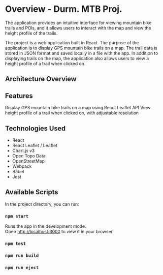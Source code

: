 # Overview - Durm. MTB Proj.

The application provides an intuitive interface for viewing mountain bike trails and POIs, and it allows users to interact with the map and view the height profile of the trails.

The project is a web application built in React. The purpose of the application is to display GPS mountain bike trails on a map. The trail data is stored in JSON format and saved locally in a file with the app. In addition to displaying trails on the map, the application also allows users to view a height profile of a trail when clicked on. 

<!-- The height profile can have changing resolution from 25 to 250 samples. 

The application also allows users to add points of interest (POI) to a trail, which can include a title, description, geo point value, and picture (stored locally).

snazzymaps.com -->


## **Architecture Overview**

<!-- - App: The entry point of the application that initializes the state, renders the main layout, and sets up the routing.
- Map: Responsible for rendering the map, the trails, and the POIs. This module uses Google Maps API to draw the map and the trails and POIs.
- Trail: Responsible for loading the trail data, drawing the polylines, and calculating the height profile.
- POI: Responsible for loading the POI data and rendering them on the map.
- HeightProfile: Responsible for rendering the height profile chart below the map.
- Sidebar: Responsible for rendering the sidebar that shows the list of trails and POIs.
- Modal: Responsible for rendering the modal that shows the details of a trail or POI. -->


## **Features**

Display GPS mountain bike trails on a map using React Leaflet API
View height profile of a trail when clicked on, with adjustable resolution
<!-- Add points of interest (POI) to a trail, including a title, description, geo point value, and picture -->


## **Technologies Used**

- React
- React Leaflet / Leaflet
- Chart.js v3
- Open Topo Data
- OpenStreetMap
- Webpack
- Babel
- Jest

<!-- Installation and Usage
To install the application, follow these steps:

Clone the repository from Github.
Run npm install to install the dependencies.
Run npm start to start the development server.
Open a browser and go to http://localhost:3000 to see the application running. -->


## Available Scripts

In the project directory, you can run:

### `npm start`

Runs the app in the development mode.\
Open [http://localhost:3000](http://localhost:3000) to view it in your browser.

<!-- The page will reload when you make changes.\
You may also see any lint errors in the console. -->

### `npm test`

<!-- Launches the test runner in the interactive watch mode.\
See the section about [running tests](https://facebook.github.io/create-react-app/docs/running-tests) for more information. -->

### `npm run build`

<!-- Builds the app for production to the `build` folder.\
It correctly bundles React in production mode and optimizes the build for the best performance.

The build is minified and the filenames include the hashes.\
Your app is ready to be deployed!

See the section about [deployment](https://facebook.github.io/create-react-app/docs/deployment) for more information. -->

### `npm run eject`

<!-- **Note: this is a one-way operation. Once you `eject`, you can't go back!**

If you aren't satisfied with the build tool and configuration choices, you can `eject` at any time. This command will remove the single build dependency from your project.

Instead, it will copy all the configuration files and the transitive dependencies (webpack, Babel, ESLint, etc) right into your project so you have full control over them. All of the commands except `eject` will still work, but they will point to the copied scripts so you can tweak them. At this point you're on your own.

You don't have to ever use `eject`. The curated feature set is suitable for small and middle deployments, and you shouldn't feel obligated to use this feature. However we understand that this tool wouldn't be useful if you couldn't customize it when you are ready for it. -->